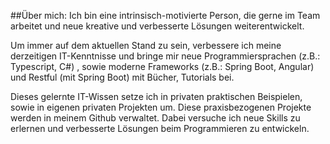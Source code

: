 
##Über mich:
Ich bin eine intrinsisch-motivierte Person, die gerne im Team arbeitet und neue kreative 
und verbesserte Lösungen weiterentwickelt.

Um immer auf dem aktuellen Stand zu sein, verbessere ich meine derzeitigen IT-Kenntnisse 
und bringe mir neue Programmiersprachen (z.B.: Typescript, C#) , sowie moderne Frameworks 
(z.B.: Spring Boot, Angular) und Restful (mit Spring Boot) mit Bücher, Tutorials bei.

Dieses gelernte IT-Wissen setze ich in privaten praktischen Beispielen, sowie in eigenen 
privaten Projekten um. Diese praxisbezogenen Projekte werden in meinem Github verwaltet. 
Dabei versuche ich neue Skills zu erlernen und verbesserte Lösungen beim Programmieren 
zu entwickeln.
